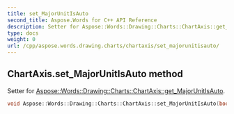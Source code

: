 ```yaml
---
title: set_MajorUnitIsAuto
second_title: Aspose.Words for C++ API Reference
description: Setter for Aspose::Words::Drawing::Charts::ChartAxis::get_MajorUnitIsAuto. 
type: docs
weight: 0
url: /cpp/aspose.words.drawing.charts/chartaxis/set_majorunitisauto/
---
```

## ChartAxis.set_MajorUnitIsAuto method


Setter for [Aspose::Words::Drawing::Charts::ChartAxis::get_MajorUnitIsAuto](../get_majorunitisauto/).

```cpp
void Aspose::Words::Drawing::Charts::ChartAxis::set_MajorUnitIsAuto(bool value)
```

